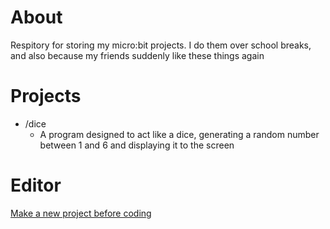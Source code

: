 # About
Respitory for storing my micro:bit projects. I do them over school breaks, and also because my friends suddenly like these things again

# Projects
* /dice
  * A program designed to act like a dice, generating a random number between 1 and 6 and displaying it to the screen 

# Editor
[Make a new project before coding](https://makecode.microbit.org/)
